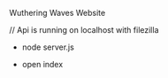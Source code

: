 Wuthering Waves Website

// Api is running on localhost with filezilla

- node server.js

- open index
